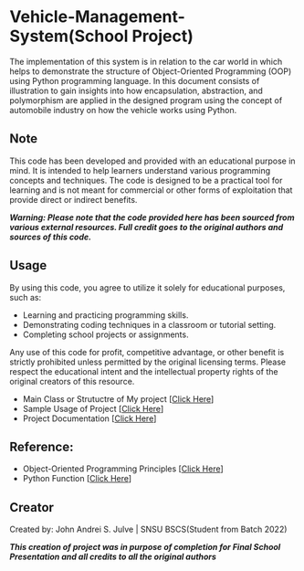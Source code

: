 # Vehicle-Management-System(School Project)

  The implementation of this system is in relation to the car world in which helps to demonstrate the structure of Object-Oriented Programming (OOP) using Python programming language. In this document consists of illustration to gain insights into how encapsulation, abstraction, and polymorphism are applied in the designed program using the concept of automobile industry on how the vehicle works using Python.

## Note 

  This code has been developed and provided with an educational purpose in mind. It is intended to help learners understand various programming concepts and techniques. The code is designed to be a practical tool for learning and is not meant for commercial or other forms of exploitation that provide direct or indirect benefits.

***Warning: Please note that the code provided here has been sourced from various external resources. Full credit goes to the original authors and sources of this code.***


## Usage
By using this code, you agree to utilize it solely for educational purposes, such as:

- Learning and practicing programming skills.
- Demonstrating coding techniques in a classroom or tutorial setting.
- Completing school projects or assignments.

Any use of this code for profit, competitive advantage, or other benefit is strictly prohibited unless permitted by the original licensing terms. Please respect the educational intent and the intellectual property rights of the original creators of this resource.

- Main Class or Strutuctre of My project [[Click Here](/VMS.py)]
- Sample Usage of Project [[Click Here](/Main.py)]
- Project Documentation [[Click Here](/Documentation.pdf)]


## Reference:
- Object-Oriented Programming Principles [[Click Here](https://www.geeksforgeeks.org/python-oops-concepts/)]
- Python Function [[Click Here](https://www.geeksforgeeks.org/python-functions/?ref=ml_lbp)]

## Creator
Created by: John Andrei S. Julve | SNSU BSCS(Student from Batch 2022)

***This creation of project was in purpose of completion for Final School Presentation and all credits to all the original authors***

